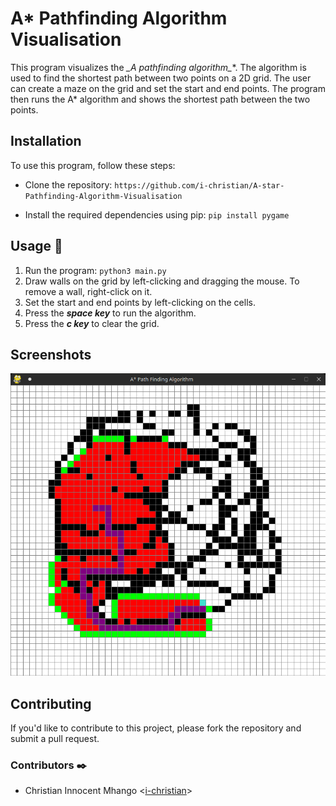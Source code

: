 # A* Pathfinding Algorithm Visualisation

This program visualizes the **_A* pathfinding algorithm_**. The algorithm is used to find the shortest path between two points on a 2D grid. The user can create a maze on the grid and set the start and end points. The program then runs the A* algorithm and shows the shortest path between the two points.

## Installation

To use this program, follow these steps:

* Clone the repository:
`https://github.com/i-christian/A-star-Pathfinding-Algorithm-Visualisation`

* Install the required dependencies using pip:
`pip install pygame`


## Usage :running:

1. Run the program:
`python3 main.py`
2. Draw walls on the grid by left-clicking and dragging the mouse. To remove a wall, right-click on it.
3. Set the start and end points by left-clicking on the cells.
4. Press the ***space key*** to run the algorithm.
5. Press the ***c key*** to clear the grid.

## Screenshots

![Example Screenshot](/assets/images/screenshot.png)

## Contributing

If you'd like to contribute to this project, please fork the repository and submit a pull request.

### Contributors :black_nib:
* Christian Innocent Mhango <[i-christian](https://github.com/i-christian)>